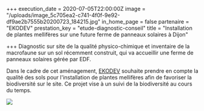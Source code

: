 +++
execution_date = 2020-07-05T22:00:00Z
image = "/uploads/image_5c705ea2-c741-4f0f-9e92-df9ae2b7555b20200723_184215.jpg"
in_home_page = false
partenaire = "EKODEV"
prestation_key = "etude-diagnostic-conseil"
title = "Installation de plantes mellifères sur une future ferme de panneaux solaires à Dijon"

+++
Diagnostic sur site de la qualité physico-chimique et inventaire de la macrofaune sur un sol récemment construit, qui va accueillir une ferme de panneaux solaires gérée par EDF.

Dans le cadre de cet aménagement, [EKODEV](https://ekodev.com/) souhaite prendre en compte la qualité des sols pour l'installation de plantes mellifères afin de favoriser la biodiversité sur le site. Ce projet vise à un suivi de la biodiversité au cours du temps. 

![](/uploads/screenshot_20200723-185044_map-marker.jpg)